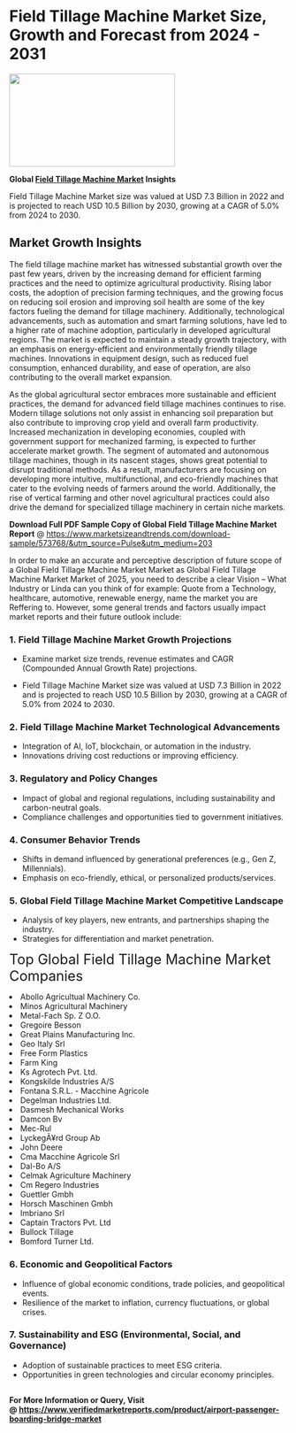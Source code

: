 <H1>Field Tillage Machine Market Size, Growth and Forecast from 2024 - 2031</H1><img class="aligncenter size-medium wp-image-584254" src="https://thirdeyenews.in/wp-content/uploads/2024/09/Global-Market-Research-300x168.jpeg" alt="" width="300" height="168" /><p><strong>Global&nbsp;<a href="https://www.marketsizeandtrends.com/download-sample/573768/&amp;utm_source=Pulse&amp;utm_medium=203">Field Tillage Machine Market</a> Insights</strong></p><p>Field Tillage Machine Market size was valued at USD 7.3 Billion in 2022 and is projected to reach USD 10.5 Billion by 2030, growing at a CAGR of 5.0% from 2024 to 2030.</p><p><h2>Market Growth Insights</h2> <p>The field tillage machine market has witnessed substantial growth over the past few years, driven by the increasing demand for efficient farming practices and the need to optimize agricultural productivity. Rising labor costs, the adoption of precision farming techniques, and the growing focus on reducing soil erosion and improving soil health are some of the key factors fueling the demand for tillage machinery. Additionally, technological advancements, such as automation and smart farming solutions, have led to a higher rate of machine adoption, particularly in developed agricultural regions. The market is expected to maintain a steady growth trajectory, with an emphasis on energy-efficient and environmentally friendly tillage machines. Innovations in equipment design, such as reduced fuel consumption, enhanced durability, and ease of operation, are also contributing to the overall market expansion. </p> <p>As the global agricultural sector embraces more sustainable and efficient practices, the demand for advanced field tillage machines continues to rise. Modern tillage solutions not only assist in enhancing soil preparation but also contribute to improving crop yield and overall farm productivity. Increased mechanization in developing economies, coupled with government support for mechanized farming, is expected to further accelerate market growth. The segment of automated and autonomous tillage machines, though in its nascent stages, shows great potential to disrupt traditional methods. As a result, manufacturers are focusing on developing more intuitive, multifunctional, and eco-friendly machines that cater to the evolving needs of farmers around the world. Additionally, the rise of vertical farming and other novel agricultural practices could also drive the demand for specialized tillage machinery in certain niche markets. </p><p><span class=""><strong>Download Full PDF Sample Copy of Global Field Tillage Machine Market Report</strong> @ <a href="https://www.marketsizeandtrends.com/download-sample/573768/&amp;utm_source=Pulse&amp;utm_medium=203" target="_blank">https://www.marketsizeandtrends.com/download-sample/573768/&amp;utm_source=Pulse&amp;utm_medium=203</a></span></p><p>In order to make an accurate and perceptive description of future scope of a Global&nbsp;Field Tillage Machine Market Market as Global&nbsp;Field Tillage Machine Market Market of 2025, you need to describe a clear Vision &ndash; What Industry or Linda can you think of for example: Quote from a Technology, healthcare, automotive, renewable energy, name the market you are Reffering to. However, some general trends and factors usually impact market reports and their future outlook include:</p><h3>1.&nbsp;<strong>Field Tillage Machine Market Growth Projections</strong></h3><ul><li>Examine market size trends, revenue estimates and CAGR (Compounded Annual Growth Rate) projections.</li><li><p>Field Tillage Machine Market size was valued at USD 7.3 Billion in 2022 and is projected to reach USD 10.5 Billion by 2030, growing at a CAGR of 5.0% from 2024 to 2030.</p></li></ul><h3>2.&nbsp;<strong>Field Tillage Machine Market Technological Advancements</strong></h3><ul><li>Integration of AI, IoT, blockchain, or automation in the industry.</li><li>Innovations driving cost reductions or improving efficiency.</li></ul><h3>3.&nbsp;<strong>Regulatory and Policy Changes</strong></h3><ul><li>Impact of global and regional regulations, including sustainability and carbon-neutral goals.</li><li>Compliance challenges and opportunities tied to government initiatives.</li></ul><h3>4.&nbsp;<strong>Consumer Behavior Trends</strong></h3><ul><li>Shifts in demand influenced by generational preferences (e.g., Gen Z, Millennials).</li><li>Emphasis on eco-friendly, ethical, or personalized products/services.</li></ul><h3>5.&nbsp;<strong>Global Field Tillage Machine Market Competitive Landscape</strong></h3><ul><li>Analysis of key players, new entrants, and partnerships shaping the industry.</li><li>Strategies for differentiation and market penetration.</li></ul><p data-pm-slice="1 1 []"><span style="color: inherit; font-family: inherit; font-size: 25px;">Top Global Field Tillage Machine Market Companies</span></p><div class="" data-test-id=""><p><li>Abollo Agricultual Machinery Co.</li><li> Minos Agricultural Machinery</li><li> Metal-Fach Sp. Z O.O.</li><li> Gregoire Besson</li><li> Great Plains Manufacturing Inc.</li><li> Geo Italy Srl</li><li> Free Form Plastics</li><li> Farm King</li><li> Ks Agrotech Pvt. Ltd.</li><li> Kongskilde Industries A/S</li><li> Fontana S.R.L. - Macchine Agricole</li><li> Degelman Industries Ltd.</li><li> Dasmesh Mechanical Works</li><li> Damcon Bv</li><li> Mec-Rul</li><li> LyckegÃ¥rd Group Ab</li><li> John Deere</li><li> Cma Macchine Agricole Srl</li><li> Dal-Bo A/S</li><li> Celmak Agriculture Machinery</li><li> Cm Regero Industries</li><li> Guettler Gmbh</li><li> Horsch Maschinen Gmbh</li><li> Imbriano Srl</li><li> Captain Tractors Pvt. Ltd</li><li> Bullock Tillage</li><li> Bomford Turner Ltd.</li></p></div><h3>6.&nbsp;<strong>Economic and Geopolitical Factors</strong></h3><ul><li>Influence of global economic conditions, trade policies, and geopolitical events.</li><li>Resilience of the market to inflation, currency fluctuations, or global crises.</li></ul><h3>7.&nbsp;<strong>Sustainability and ESG (Environmental, Social, and Governance)</strong></h3><ul><li>Adoption of sustainable practices to meet ESG criteria.</li><li>Opportunities in green technologies and circular economy principles.</li></ul><h2><strong style="font-size: 14px;">For More Information or Query, Visit @&nbsp;</strong><a style="background-color: #ffffff; font-size: 14px;" href="https://www.marketsizeandtrends.com/report/field-tillage-machine-market/" target="_blank">https://www.verifiedmarketreports.com/product/airport-passenger-boarding-bridge-market</a></h2>
